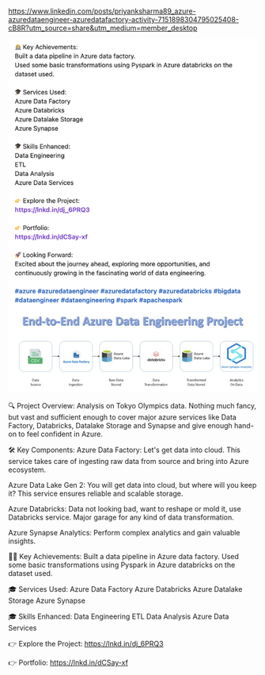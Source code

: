 

#

https://www.linkedin.com/posts/priyanksharma89_azure-azuredataengineer-azuredatafactory-activity-7151898304795025408-cB8R?utm_source=share&utm_medium=member_desktop



![alt text](image.png)



🔍 Project Overview:
Analysis on Tokyo Olympics data. Nothing much fancy, but vast and sufficient enough to cover major azure services like Data Factory, Databricks, Datalake Storage and Synapse and give enough hand-on to feel confident in Azure.

🛠 Key Components:
Azure Data Factory: Let's get data into cloud. This service takes care of ingesting raw data from source and bring into Azure ecosystem.

Azure Data Lake Gen 2: You will get data into cloud, but where will you keep it? This service ensures reliable and scalable storage.

Azure Databricks: Data not looking bad, want to reshape or mold it, use Databricks service. Major garage for any kind of data transformation.

Azure Synapse Analytics: Perform complex analytics and gain valuable insights.


👩‍💻 Key Achievements:
Built a data pipeline in Azure data factory.
Used some basic transformations using Pyspark in Azure databricks on the dataset used.

🎓 Services Used:
Azure Data Factory
Azure Databricks
Azure Datalake Storage
Azure Synapse

🎓 Skills Enhanced:
Data Engineering
ETL
Data Analysis
Azure Data Services

👉 Explore the Project:
https://lnkd.in/dj_6PRQ3

👉 Portfolio:
https://lnkd.in/dCSay-xf


